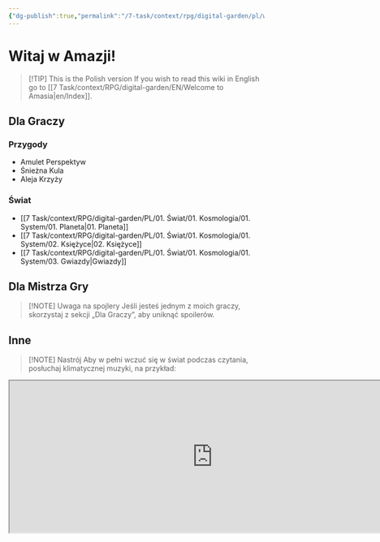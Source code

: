 ```yaml
---
{"dg-publish":true,"permalink":"/7-task/context/rpg/digital-garden/pl/witaj-w-amazji/","tags":["gardenEntry"]}
---
```



# Witaj w Amazji!
> [!TIP] This is the Polish version
> If you wish to read this wiki in English go to [[7 Task/context/RPG/digital-garden/EN/Welcome to Amasia\|en/Index]].

## Dla Graczy
### Przygody
- Amulet Perspektyw
- Śnieżna Kula
- Aleja Krzyży

### Świat
- [[7 Task/context/RPG/digital-garden/PL/01. Świat/01. Kosmologia/01. System/01. Planeta\|01. Planeta]]
- [[7 Task/context/RPG/digital-garden/PL/01. Świat/01. Kosmologia/01. System/02. Księżyce\|02. Księżyce]]
- [[7 Task/context/RPG/digital-garden/PL/01. Świat/01. Kosmologia/01. System/03. Gwiazdy\|Gwiazdy]]

## Dla Mistrza Gry
> [!NOTE] Uwaga na spojlery
> Jeśli jesteś jednym z moich graczy, skorzystaj z sekcji „Dla Graczy”, aby uniknąć spoilerów.

## Inne
> [!NOTE] Nastrój
> Aby w pełni wczuć się w świat podczas czytania, posłuchaj klimatycznej muzyki, na przykład:
<iframe src="https://embed.tidal.com/albums/52661671" width="800" height="300" allow="encrypted-media" sandbox="allow-same-origin allow-scripts allow-forms allow-popups" title="TIDAL Embed Player" />
